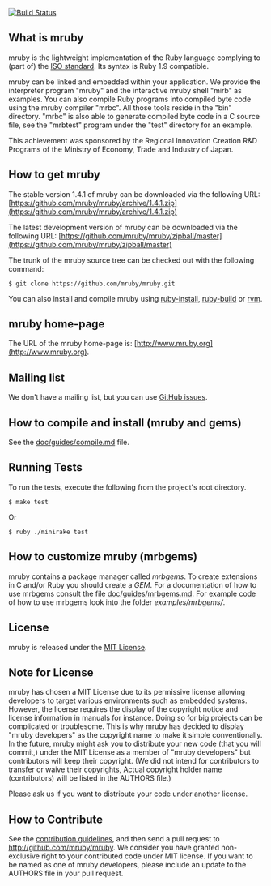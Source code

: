 [![Build Status][build-status-img]][travis-ci]

## What is mruby

mruby is the lightweight implementation of the Ruby language complying to (part
of) the [ISO standard][ISO-standard]. Its syntax is Ruby 1.9 compatible.

mruby can be linked and embedded within your application.  We provide the
interpreter program "mruby" and the interactive mruby shell "mirb" as examples.
You can also compile Ruby programs into compiled byte code using the mruby
compiler "mrbc".  All those tools reside in the "bin" directory.  "mrbc" is
also able to generate compiled byte code in a C source file, see the "mrbtest"
program under the "test" directory for an example.

This achievement was sponsored by the Regional Innovation Creation R&D Programs
of the Ministry of Economy, Trade and Industry of Japan.

## How to get mruby

The stable version 1.4.1 of mruby can be downloaded via the following URL: [https://github.com/mruby/mruby/archive/1.4.1.zip](https://github.com/mruby/mruby/archive/1.4.1.zip)

The latest development version of mruby can be downloaded via the following URL: [https://github.com/mruby/mruby/zipball/master](https://github.com/mruby/mruby/zipball/master)

The trunk of the mruby source tree can be checked out with the
following command:

    $ git clone https://github.com/mruby/mruby.git

You can also install and compile mruby using [ruby-install](https://github.com/postmodern/ruby-install), [ruby-build](https://github.com/rbenv/ruby-build) or [rvm](https://github.com/rvm/rvm).

## mruby home-page

The URL of the mruby home-page is: [http://www.mruby.org](http://www.mruby.org).

## Mailing list

We don't have a mailing list, but you can use [GitHub issues](https://github.com/mruby/mruby).

## How to compile and install (mruby and gems)

See the [doc/guides/compile.md](doc/guides/compile.md) file.

## Running Tests

To run the tests, execute the following from the project's root directory.

    $ make test

Or

    $ ruby ./minirake test

## How to customize mruby (mrbgems)

mruby contains a package manager called *mrbgems*. To create extensions
in C and/or Ruby you should create a *GEM*. For a documentation of how to
use mrbgems consult the file [doc/guides/mrbgems.md](doc/guides/mrbgems.md). For example code of
how to use mrbgems look into the folder *examples/mrbgems/*.

## License

mruby is released under the [MIT License](MITL).

## Note for License

mruby has chosen a MIT License due to its permissive license allowing
developers to target various environments such as embedded systems.
However, the license requires the display of the copyright notice and license
information in manuals for instance. Doing so for big projects can be
complicated or troublesome.  This is why mruby has decided to display "mruby
developers" as the copyright name to make it simple conventionally.
In the future, mruby might ask you to distribute your new code
(that you will commit,) under the MIT License as a member of
"mruby developers" but contributors will keep their copyright.
(We did not intend for contributors to transfer or waive their copyrights,
Actual copyright holder name (contributors) will be listed in the AUTHORS
file.)

Please ask us if you want to distribute your code under another license.

## How to Contribute

See the [contribution guidelines][contribution-guidelines], and then send a pull
request to <http://github.com/mruby/mruby>.  We consider you have granted
non-exclusive right to your contributed code under MIT license.  If you want to
be named as one of mruby developers, please include an update to the AUTHORS
file in your pull request.

[ISO-standard]: http://www.iso.org/iso/iso_catalogue/catalogue_tc/catalogue_detail.htm?csnumber=59579
[build-status-img]: https://travis-ci.org/mruby/mruby.svg?branch=master
[contribution-guidelines]: CONTRIBUTING.md
[travis-ci]: https://travis-ci.org/mruby/mruby

